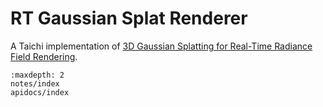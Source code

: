 # RT Gaussian Splat Renderer

A Taichi implementation of [3D Gaussian Splatting for Real-Time Radiance Field Rendering](https://dl.acm.org/doi/10.1145/3592433).

```{toctree}
:maxdepth: 2
notes/index
apidocs/index
```

